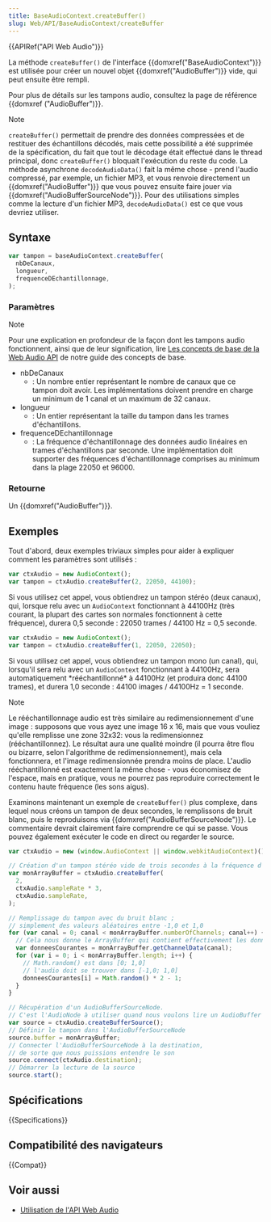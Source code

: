 ```yaml
---
title: BaseAudioContext.createBuffer()
slug: Web/API/BaseAudioContext/createBuffer
---
```


{{APIRef("API Web Audio")}}

La méthode `createBuffer()` de l'interface {{domxref("BaseAudioContext")}} est utilisée pour créer un nouvel objet {{domxref("AudioBuffer")}} vide, qui peut ensuite être rempli.

Pour plus de détails sur les tampons audio, consultez la page de référence {{domxref ("AudioBuffer")}}.

> [!NOTE]
> `createBuffer()` permettait de prendre des données compressées et de restituer des échantillons décodés, mais cette possibilité a été supprimée de la spécification, du fait que tout le décodage était effectué dans le thread principal, donc `createBuffer()` bloquait l'exécution du reste du code. La méthode asynchrone `decodeAudioData()` fait la même chose - prend l'audio compressé, par exemple, un fichier MP3, et vous renvoie directement un {{domxref("AudioBuffer")}} que vous pouvez ensuite faire jouer via {{domxref("AudioBufferSourceNode")}}. Pour des utilisations simples comme la lecture d'un fichier MP3, `decodeAudioData()` est ce que vous devriez utiliser.

## Syntaxe

```js
var tampon = baseAudioContext.createBuffer(
  nbDeCanaux,
  longueur,
  frequenceDEchantillonnage,
);
```

### Paramètres

> [!NOTE]
> Pour une explication en profondeur de la façon dont les tampons audio fonctionnent, ainsi que de leur signification, lire [Les concepts de base de la Web Audio API](/fr/docs/Web/API/Web_Audio_API/Basic_concepts_behind_Web_Audio_API) de notre guide des concepts de base.

- nbDeCanaux
  - : Un nombre entier représentant le nombre de canaux que ce tampon doit avoir. Les implémentations doivent prendre en charge un minimum de 1 canal et un maximum de 32 canaux.
- longueur
  - : Un entier représentant la taille du tampon dans les trames d'échantillons.
- frequenceDEchantillonnage
  - : La fréquence d'échantillonnage des données audio linéaires en trames d'échantillons par seconde. Une implémentation doit supporter des fréquences d'échantillonnage comprises au minimum dans la plage 22050 et 96000.

### Retourne

Un {{domxref("AudioBuffer")}}.

## Exemples

Tout d'abord, deux exemples triviaux simples pour aider à expliquer comment les paramètres sont utilisés :

```js
var ctxAudio = new AudioContext();
var tampon = ctxAudio.createBuffer(2, 22050, 44100);
```

Si vous utilisez cet appel, vous obtiendrez un tampon stéréo (deux canaux), qui, lorsque relu avec un `AudioContext` fonctionnant à 44100Hz (très courant, la plupart des cartes son normales fonctionnent à cette fréquence), durera 0,5 seconde : 22050 trames / 44100 Hz = 0,5 seconde.

```js
var ctxAudio = new AudioContext();
var tampon = ctxAudio.createBuffer(1, 22050, 22050);
```

Si vous utilisez cet appel, vous obtiendrez un tampon mono (un canal), qui, lorsqu'il sera relu avec un `AudioContext` fonctionnant à 44100Hz, sera automatiquement \*rééchantillonné\* à 44100Hz (et produira donc 44100 trames), et durera 1,0 seconde : 44100 images / 44100Hz = 1 seconde.

> [!NOTE]
> Le rééchantillonnage audio est très similaire au redimensionnement d'une image : supposons que vous ayez une image 16 x 16, mais que vous vouliez qu'elle remplisse une zone 32x32: vous la redimensionnez (rééchantillonnez). Le résultat aura une qualité moindre (il pourra être flou ou bizarre, selon l'algorithme de redimensionnement), mais cela fonctionnera, et l'image redimensionnée prendra moins de place. L'audio rééchantillonné est exactement la même chose - vous économisez de l'espace, mais en pratique, vous ne pourrez pas reproduire correctement le contenu haute fréquence (les sons aigus).

Examinons maintenant un exemple de `createBuffer()` plus complexe, dans lequel nous créons un tampon de deux secondes, le remplissons de bruit blanc, puis le reproduisons via {{domxref("AudioBufferSourceNode")}}. Le commentaire devrait clairement faire comprendre ce qui se passe. Vous pouvez également exécuter le code en direct ou regarder le source.

```js
var ctxAudio = new (window.AudioContext || window.webkitAudioContext)();

// Création d'un tampon stéréo vide de trois secondes à la fréquence d'échantillonnage de l'AudioContext
var monArrayBuffer = ctxAudio.createBuffer(
  2,
  ctxAudio.sampleRate * 3,
  ctxAudio.sampleRate,
);

// Remplissage du tampon avec du bruit blanc ;
// simplement des valeurs aléatoires entre -1,0 et 1,0
for (var canal = 0; canal < monArrayBuffer.numberOfChannels; canal++) {
  // Cela nous donne le ArrayBuffer qui contient effectivement les données
  var donneesCourantes = monArrayBuffer.getChannelData(canal);
  for (var i = 0; i < monArrayBuffer.length; i++) {
    // Math.random() est dans [0; 1,0]
    // l'audio doit se trouver dans [-1,0; 1,0]
    donneesCourantes[i] = Math.random() * 2 - 1;
  }
}

// Récupération d'un AudioBufferSourceNode.
// C'est l'AudioNode à utiliser quand nous voulons lire un AudioBuffer
var source = ctxAudio.createBufferSource();
// Définir le tampon dans l'AudioBufferSourceNode
source.buffer = monArrayBuffer;
// Connecter l'AudioBufferSourceNode à la destination,
// de sorte que nous puissions entendre le son
source.connect(ctxAudio.destination);
// Démarrer la lecture de la source
source.start();
```

## Spécifications

{{Specifications}}

## Compatibilité des navigateurs

{{Compat}}

## Voir aussi

- [Utilisation de l'API Web Audio](/fr/docs/Web/API/Web_Audio_API/Using_Web_Audio_API)

